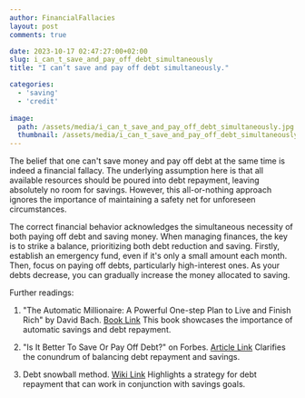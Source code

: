 ```yaml
---
author: FinancialFallacies
layout: post
comments: true

date: 2023-10-17 02:47:27:00+02:00  
slug: i_can_t_save_and_pay_off_debt_simultaneously
title: "I can’t save and pay off debt simultaneously."

categories:
  - 'saving'
  - 'credit'
  
image:
  path: /assets/media/i_can_t_save_and_pay_off_debt_simultaneously.jpg
  thumbnail: /assets/media/i_can_t_save_and_pay_off_debt_simultaneously.jpg
---
```


The belief that one can't save money and pay off debt at the same time is indeed a financial fallacy. The underlying assumption here is that all available resources should be poured into debt repayment, leaving absolutely no room for savings. However, this all-or-nothing approach ignores the importance of maintaining a safety net for unforeseen circumstances.

The correct financial behavior acknowledges the simultaneous necessity of both paying off debt and saving money. When managing finances, the key is to strike a balance, prioritizing both debt reduction and saving. Firstly, establish an emergency fund, even if it's only a small amount each month. Then, focus on paying off debts, particularly high-interest ones. As your debts decrease, you can gradually increase the money allocated to saving.

Further readings:

1. "The Automatic Millionaire: A Powerful One-step Plan to Live and Finish Rich" by David Bach. [Book Link](https://www.amazon.com/Automatic-Millionaire-Powerful-One-Step-Finish/dp/0767923820/ref=nosim?tag=financialfall-20)
This book showcases the importance of automatic savings and debt repayment.

2. "Is It Better To Save Or Pay Off Debt?" on Forbes. [Article Link](https://www.forbes.com/advisor/banking/saving-vs-paying-down-debt/)
Clarifies the conundrum of balancing debt repayment and savings.
   
3. Debt snowball method. [Wiki Link](https://en.wikipedia.org/wiki/Debt_snowball_method)
Highlights a strategy for debt repayment that can work in conjunction with savings goals.
